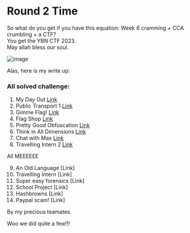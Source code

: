 # Round 2 Time

So what do you get if you have this equation: Week 6 cramming + CCA crumbling + a CTF?
<br>
You get the YBN CTF 2023. 
<br>
May allah bless our soul.

![image](https://github.com/limxuankai/CTF/assets/95482591/55a71b51-6d49-4ef5-86d5-923ed3e4486d)


Alas, here is my write up: 

### All solved challenge:

1. My Day Out [Link](https://github.com/limxuankai/CTF/blob/main/YBNCTF2023/Osint/My_Day_Out.md)
2. Public Transport 1 [Link](https://github.com/limxuankai/CTF/blob/main/YBNCTF2023/Osint/Public_Transport1.md)
3. Gimme Flag! [Link](https://github.com/limxuankai/CTF/blob/main/YBNCTF2023/Misc/Gimmie_Flag!.md)
4. Flag Shop [Link](https://github.com/limxuankai/CTF/blob/main/YBNCTF2023/Pwn/Flag_Shop.md)
5. Pretty Good Obfuscation [Link](https://github.com/limxuankai/CTF/blob/main/YBNCTF2023/Reversing/Pretty_Good_Obfuscation.md)
6. Think in All Dimensions [Link](https://github.com/limxuankai/CTF/blob/main/YBNCTF2023/Misc/Think_In_All_Dimensions.md)
7. Chat with Max [Link](https://github.com/limxuankai/CTF/blob/main/YBNCTF2023/Misc/Chat_With_Max.md)
8. Travelling Intern 2 [Link](https://github.com/limxuankai/CTF/blob/main/YBNCTF2023/Osint/Travelling_Intern2.md)

All MEEEEEE

9. An Old Language [Link]
10. Travelling Intern [Link]
11. Super easy forensics [Link]
12. School Project [Link]
13. Hashbrowns [Link]
14. Paypal scam! [Link]

By my precious teamates. 

Woo we did quite a few!!!

